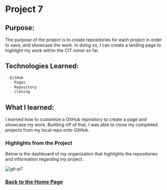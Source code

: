 # Project 7

## Purpose:
The purpose of the project is to create repositories for each project in order to save, and showcase the work. In doing so, I can create a landing page to highlight my work within the CIT minor so far. 

## Technologies Learned:
```markdown
- GitHub
  - Pages
  - Repository
  - cloning
```
## What I learned:
I learned how to customize a GitHub repository to create a page and showcase my work. Building off of that, I was able to clone my completed projects from my local repo onto GitHub.

### Highlights from the Project

Below is the dashboard of my organization that highlights the repositories and information regarding my project. 

![git-p7](https://user-images.githubusercontent.com/105069118/171968142-bfd4b603-5579-4a90-84f0-cdf9e2f72a37.png)

### [Back to the Home Page](http://uo-cit-bradyr57.github.io/bradyr57.github.io/)
